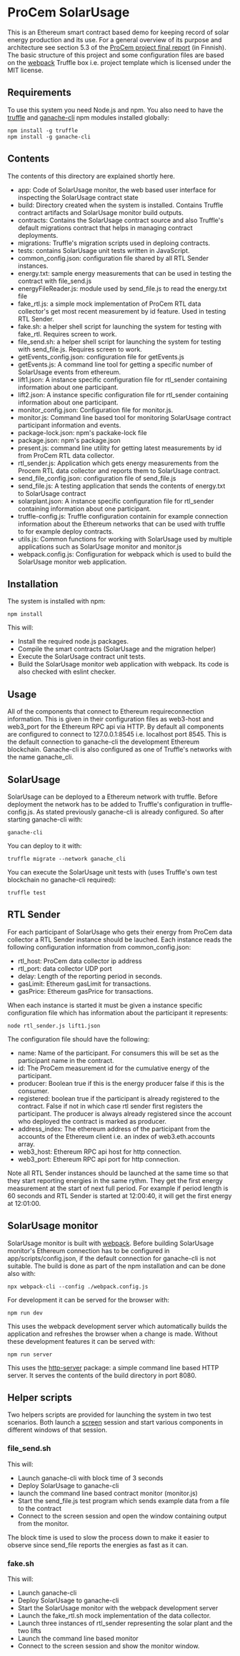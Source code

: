 # ProCem SolarUsage

This is an Ethereum smart contract based demo for keeping record of solar energy production and its use.
For a general overview of its purpose and architecture see section 5.3 of the
[ProCem project final report](http://www.senecc.fi/wp-content/uploads/2018/11/ProCem-loppuraportti.pdf)
 (in Finnish).
The basic structure of this project and some configuration files are based on the [webpack](https://truffleframework.com/boxes/webpack)
  Truffle box i.e. project template which is licensed under the MIT license.

## Requirements

To use this system you need Node.js and npm. You also need to have the [truffle](https://truffleframework.com/) and
[ganache-cli](https://github.com/trufflesuite/ganache-cli)
 npm modules installed globally:

    npm install -g truffle
    npm install -g ganache-cli

## Contents

The contents of this directory are explained shortly here.

- app: Code of SolarUsage monitor, the web based user interface for inspecting the SolarUsage contract state
- build: Directory created when the system is installed. Contains Truffle contract artifacts and SolarUsage monitor build outputs.
- contracts: Contains the SolarUsage contract source and also Truffle's default migrations contract that helps in managing contract deployments.
- migrations: Truffle's migration scripts  used in deploing contracts.
- tests: contains SolarUsage unit tests written in JavaScript.
- common_config.json: configuration file shared by all RTL Sender instances.
- energy.txt: sample energy measurements that can be used in testing the contract with file_send.js
- energyFileReader.js: module used by send_file.js to read the energy.txt file
- fake_rtl.js: a simple mock implementation of ProCem RTL data collector's get most recent measurement by id feature. Used in testing RTL Sender.
- fake.sh: a helper shell script for launching the system for testing with fake_rtl. Requires screen to work.
- file_send.sh: a helper shell script for launching the system for testing with send_file.js. Requires screen to work.
- getEvents_config.json: configuration file for getEvents.js
- getEvents.js: A command line tool for getting a specific number of SolarUsage events from ethereum.
- lift1.json: A instance specific configuration file for rtl_sender containing information about one participant.
- lift2.json: A instance specific configuration file for rtl_sender containing information about one participant.
- monitor_config.json: Configuration file for monitor.js.
- monitor.js: Command line based tool for monitoring SolarUsage contract participant information and events.
- package-lock.json: npm's packake-lock file
- package.json: npm's package.json
- present.js: command line utility for getting latest measurements by id from ProCem RTL data collector.
- rtl_sender.js: Application which gets energy measurements from the Procem RTL data collector and reports them to SolarUsage contract.
- send_file_config.json: configuration file of send_file.js
- send_file.js: A testing application that sends the contents of energy.txt to SolarUsage contract
- solarplant.json: A instance specific configuration file for rtl_sender containing information about one participant.
- truffle-config.js: Truffle configuration containin for example connection information about the Ethereum networks that can be used with truffle to for example deploy contracts.
- utils.js: Common functions for working with SolarUsage used by multiple applications such as SolarUsage monitor and monitor.js
- webpack.config.js: Configuration for webpack which is used to build the SolarUsage monitor web application.

## Installation

The system is installed with npm:

    npm install

This will:

- Install the required node.js packages.
- Compile the smart contracts (SolarUsage and the migration helper)
- Execute the SolarUsage contract unit tests.
- Build the SolarUsage monitor web application with webpack. Its code is also checked with eslint checker.

## Usage

All of the components that connect  to Ethereum requireconnection information.
This is given in their configuration files as web3-host and web3_port for the Ethereum RPC api via HTTP.
By default all components are configured to connect to 127.0.0.1:8545 i.e. localhost port 8545.
This is the default connection to ganache-cli the development Ethereum blockchain.
Ganache-cli is also configured as one of Truffle's networks with the name ganache_cli.

## SolarUsage

SolarUsage can be deployed to a Ethereum network with truffle. Before deployment the network has to be added to Truffle's configuration in truffle-config.js.
As stated previously ganache-cli is already configured. So after starting ganache-cli with:

    ganache-cli

You can deploy to it with:

    truffle migrate --network ganache_cli

You can execute the SolarUsage unit tests with (uses Truffle's own test blockchain no ganache-cli required):

    truffle test

## RTL Sender

For each participant of SolarUsage who gets their energy from ProCem data collector a RTL Sender instance should be lauched.
Each instance reads the following configuration information from common_config.json:

- rtl_host: ProCem data collector ip address
- rtl_port: data collector UDP port
- delay: Length of the reporting period in seconds.
- gasLimit: Ethereum gasLimit for transactions.
- gasPrice: Ethereum gasPrice for transactions.

When each instance is started it must be given a instance specific configuration file which has information about the participant it represents:

    node rtl_sender.js lift1.json

The configuration file should have the following:

- name: Name of the participant. For consumers this will be set as the participant name in the contract.
- id: The ProCem measurement id for the cumulative energy of the participant.
- producer: Boolean true if this is the energy producer false if this is the consumer.
- registered: boolean true if the participant is already registered to the contract. False if not in which case rtl sender first registers the participant. The producer is always already registered since the account who deployed the contract is marked as producer.
- address_index: The ethereum address of the participant from the accounts of the Ethereum client i.e. an index of web3.eth.accounts array.
- web3_host: Ethereum RPC api host for http connection.
- web3_port: Ethereum RPC api port for http connection.

Note  all RTL Sender instances should be launched at the same time so that they start reporting energies in the same rythm.
They get the first energy measurement at the start of next full period.
For example if period length is 60 seconds and RTL Sender is started at 12:00:40, it will get the first energy at 12:01:00.

## SolarUsage monitor

SolarUsage monitor is built with [webpack](https://webpack.js.org/).
Before building SolarUsage monitor's Ethereum connection has to be configured in app/scripts/config.json, if the default connection for ganache-cli is not suitable.
The build is done as part of the npm installation and can be done also with:

    npx webpack-cli --config ./webpack.config.js

For development it can be served for the browser with:

    npm run dev

This uses the webpack development server which automatically builds the application and refreshes the browser when a change is made.
Without these development features it can be served with:

    npm run server

This uses the [http-server](https://www.npmjs.com/package/http-server)
package: a simple command line based HTTP server. It serves the contents of the build directory in port 8080.

## Helper scripts

Two helpers scripts are provided for launching the system in two test scenarios.
Both launch a [screen](https://www.gnu.org/software/screen/)
session and start various components in different windows of that session.

### file_send.sh

This will:

- Launch ganache-cli with block time of 3 seconds
- Deploy SolarUsage to ganache-cli
- launch the command line based contract monitor (monitor.js)
- Start the send_file.js test program which sends example data from a file to the contract
- Connect to the screen session and open the window containing output from the monitor.

The block time is used to slow the process down to make it easier to observe since send_file reports the energies as fast as it can.

### fake.sh

This will:

- Launch ganache-cli
- Deploy SolarUsage to ganache-cli
- Start the SolarUsage monitor with the webpack development server
- Launch the fake_rtl.sh mock implementation of the data collector.
- Launch three instances of rtl_sender representing the solar plant and the two lifts
- Launch the command line based monitor
- Connect to the screen session and show the monitor window.